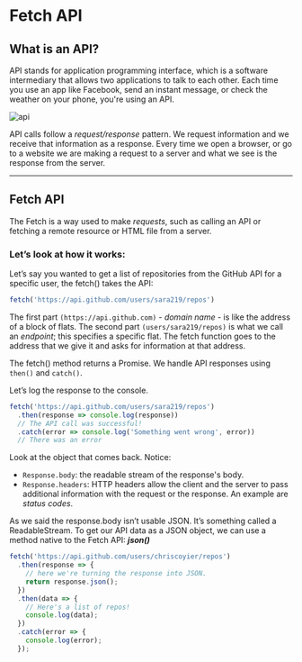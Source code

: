 # Fetch API

## What is an API?

API stands for application programming interface, which is a software intermediary that allows two applications to talk to each other. Each time you use an app like Facebook, send an instant message, or check the weather on your phone, you're using an API.

![api](https://hackernoon.com/hn-images/1*CkynRe-J1FVnUAk7JmOTdQ.gif)


API calls follow a *request/response* pattern. We request information and we receive that information as a response. Every time we open a browser, or go to a website we are making a request to a server and what we see is the response from the server.

<hr>

## Fetch API

The Fetch is a way used to make *requests*, such as calling an API or fetching a remote resource or HTML file from a server.


### Let’s look at how it works:


Let’s say you wanted to get a list of repositories from the GitHub API for a specific user, the fetch() takes the API:

```js
fetch('https://api.github.com/users/sara219/repos')
```

The first part `(https://api.github.com)` - *domain name* - is like the address of a block of flats. The second part `(users/sara219/repos)` is what we call an *endpoint*; this specifies a specific flat. 
The fetch function goes to the address that we give it and asks for information at that address.


The fetch() method returns a Promise. We handle API responses using `then()` and `catch()`. 

Let’s log the response to the console.

```js
fetch('https://api.github.com/users/sara219/repos')
  .then(response => console.log(response)) 
  // The API call was successful!
  .catch(error => console.log('Something went wrong', error))
  // There was an error

```
Look at the object that comes back. Notice:
* `Response.body`: the readable stream of the response's body.
* `Response.headers`: HTTP headers allow the client and the server to pass additional information with the request or the response. An example are *status codes*.

As we said the response.body isn’t usable JSON. It’s something called a ReadableStream. To get our API data as a JSON object, we can use a method native to the Fetch API: ***json()***

```js
fetch('https://api.github.com/users/chriscoyier/repos')
  .then(response => {
    // here we're turning the response into JSON.
    return response.json();
  })
  .then(data => {
    // Here's a list of repos!
    console.log(data);
  })
  .catch(error => {
    console.log(error);
  });
```
